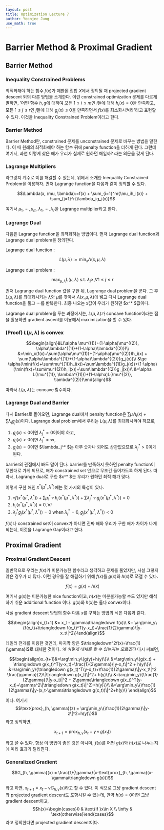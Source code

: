 ```yaml
---
layout: post
title: Optimization Lecture 7
author: Yeonjee Jung
use_math: true
---
```


# Barrier Method & Proximal Gradient

## Barrier Method

### Inequality Constrained Problems

최적화해야 하는 함수 $f(x)$가 제한된 집합 $X$에서 정의될 때 projected gradient descent 외의 다른 방법을 소개한다. 이런 constrained optimization 문제를 다르게 말하면, '어떤 함수 $h, g$에 대하여 모든 $1\le i \le m$인 $i$들에 대해 $h_i(x)=0$을 만족하고, 모든 $1\le j \le r$인 $j$들에 대해 $g_j(x)\le 0$을 만족하면서 $f(x)$를 최소화시켜라'라고 표현할 수 있다. 이것을 Inequality Constrained Problem이라고 한다.

### Barrier Method

Barrier Method란, constrained 문제를 unconstrained 문제로 바꾸는 방법을 말한다. 이 때 원래의 최적화해야 하는 함수 뒤에 penalty function을 더하게 된다. 그런데 여기서, 과연 이렇게 찾은 해가 우리가 실제로 원하던 해일까? 라는 의문을 갖게 된다.

### Lagrange Multipliers

라그랑지 계수로 이를 해결할 수 있는데, 위에서 소개한 Inequality Constrained Problem을 이용하자. 먼저 Lagrange function을 다음과 같이 정의할 수 있다.

$$\Lambda(x, \mu, \lambda):=f(x) + \sum_{i=1}^m{\mu_ih_i(x)} + \sum_{j=1}^r{\lambda_jg_j(x)}$$

여기서 $\mu_1, \cdots, \mu_m, \lambda_1, \cdots, \lambda_r$을 Lagrange multiplier라고 한다.

### Lagrange Dual

다음은 Lagrange function을 최적화하는 방법이다. 먼저 Lagrange dual function과 Lagrange dual problem을 정의한다.

Lagrange dual function :

$$L(\mu, \lambda) := \min_x\Lambda(x, \mu, \lambda)$$

Lagrange dual problem :

$$\max_{\mu, \lambda}L(\mu, \lambda) \text{ s.t. }\lambda_j\ge, \forall 1 \le j\le r$$

먼저 Lagrange dual function 값을 구한 뒤, Lagrange dual problem을 푼다. 그 후 $L(\mu, \lambda)$를 최대화시키는 $\lambda$와 $\mu$를 찾아서 $\Lambda(x, \mu, \lambda)$에 넣고 다시 Lagrange dual function을 풀고 $\cdots$를 반복한다. 최종 나오는 $x$값이 우리가 원하던 $x^* $값이다.

Lagrange dual problem을 푸는 과정에서는, $L(\mu, \lambda)$가 concave function이라는 점을 활용하면 gradient ascent를 이용해서 maximization을 할 수 있다.

### (Proof) $L(\mu, \lambda)$ is convex

$$\begin{align}&L(\alpha \mu^{(1)}+(1-\alpha)\mu^{(2)}, \alpha\lambda^{(1)}+(1-\alpha)\lambda^{(2)})\\
&=\min_x(f(x)+\sum(\alpha\mu^{(1)}+(1-\alpha)\mu^{(2)})h_i(x) + \sum(\alpha\lambda^{(1)}+(1-\alpha)\lambda^{(2)})g_j(x))\\
&\ge \alpha(\min(f(x)+\sum\mu^{(1)}h_i(x))+\sum\lambda^{(1)}g_j(x))+(1-\alpha)(\min(f(x)+\sum\mu^{(2)}h_i(x))+\sum\lambda^{(2)}g_j(x))\\
&=\alpha L(\mu^{(1)}, \lambda^{(1)})+(1-\alpha)L(\mu^{(2)}, \lambda^{(2)})\end{align}$$

따라서 $L(\mu, \lambda)$는 concave 함수이다.

### Lagrange Dual and Barrier

다시 Barrier로 돌아오면, Lagrange dual에서 penalty function은 $\sum\mu_ih_i(x)+\sum\lambda_jg_j(x)$이다. Lagrange dual problem에서 우리는 $L(\mu, \lambda)$를 최대화시켜야 하므로,

1. $g_j(x)\lt 0$이면 $\lambda_j^* =0$이어야 하고,  
2. $g_j(x) \gt 0$이면 $\lambda_j^* = \infty$,  
3. $g_j(x)=0$이면 $\lambda_j^* $는 아무 숫자나 되어도 상관없으므로 $\lambda_j^* \gt 0$이게 된다.

barrier의 관점에서 봐도 말이 된다. barrier를 만족하지 못하면 penalty function이 무한대로 가게 되므로, 해가 constrained set 안으로 무조건 들어가도록 하게 된다. 따라서, Lagrange dual로 구한 $x^* $는 우리가 원하던 최적 해가 맞다.

이렇게 구한 해인 $x^* (\mu^* , \lambda^* )$에는 몇 가지의 특성이 있다.

1. $\triangledown f(x^* (\mu^* , \lambda^* ))+\sum\mu_i^* \triangledown h_i(x^* (\mu^* , \lambda^* ))+\sum\lambda_j^* \triangledown g_j(x^* (\mu^* , \lambda^* ))=0$  
2. $h_i(x^* (\mu^* , \lambda^* ))=0, \forall i$  
3. $\lambda_j^* g_j(x^* (\mu^* , \lambda^* ))=0 \text{ when }\lambda_j^* =0, g_j(x^* (\mu^* , \lambda^* ))\lt 0$

$f(x)$나 constrained set이 convex가 아니면 진짜 해와 우리가 구한 해가 차이가 나게 되는데, 이것을 Lagrange Gap이라고 한다.

## Proximal Gradient

### Proximal Gradient Descent

일반적으로 우리는 $f(x)$가 미분가능한 함수라고 생각하고 문제를 풀었지만, 사실 그렇지 않은 경우가 더 많다. 이런 경우를 잘 해결하기 위해 $f(x)$를 $g(x)$와 $h(x)$로 쪼갤 수 있다.

$$f(x) = g(x) + h(x)$$

여기서 $g(x)$는 미분가능한 nice function이고, $h(x)$는 미분불가능할 수도 있지만 해석하기 쉬운 additional function 이다. $g(x)$와 $h(x)$는 둘다 convex이다.

사실 gradient descent 방법의 함수 다음 $x$를 구하는 방법의 식은 다음과 같다.

$$\begin{align}x_{t+1} &= x_t - \gamma\triangledown f(x)\\
&= \arg\min_y\{f(x_t)+\triangledown f(x_t)^T(y-x_t)+\frac{1}{2\gamma}\|y-x_t\|^2\}\end{align}$$

테일러 전개를 이용한 것인데, 마지막 항은 $\triangledown^2f(x)=\frac{1}{\gamma}I$로 대체한 것이다. _왜 이렇게 대체를 할 수 있는지는 모르겠다_ 다시 써보면,

$$\begin{align}x_{t+1}&=\arg\min_y\{g(y)+h(y)\}\\
&=\arg\min_y\{g(x_t) + \triangledown g(x_t)^T(y-x_t)+\frac{1}{2\gamma}\|y-x_t\|^2 + h(y)\}\\
&=\arg\min_y\{\triangledown g(x_t)^T(y-x_t)+\frac{1}{2\gamma}\|y-x_t\|^2 \frac{\gamma}{2}\|\triangledown g(x_t)\|^2+ h(y)\}\\
&=\arg\min_y\{\frac{1}{2\gamma}(\|y-x_t\|^2 + 2\gamma\triangledown g(x_t)^T(y-x_t)+\gamma^2\|\triangledown g(x_t)\|^2)+h(y)\}\\
&=\arg\min_y\{\frac{1}{2\gamma}\|y-(x_t-\gamma\triangledown g(x_t))\|^2+h(y)\}
\end{align}$$

이다. 여기서 $$\text{prox}_{h, \gamma}(z) = \arg\min_y\{\frac{1}{2\gamma}\|y-z\|^2+h(y)\}$$라고 정의하면,

$$x_{t+1} = \text{prox}_{h, \gamma}(x_t-\gamma\triangledown g(x_t))$$

라고 쓸 수 있다. 항상 이 방법이 좋은 것은 아니며, $f(x)$를 어떤 $g(x)$와 $h(x)$로 나누는지에 따라 효과가 달라진다.

### Generalized Gradient

$$G_{h, \gamma}(x) = \frac{1}{\gamma}(x-\text{prox}_{h, \gamma}(x-\gamma\triangledown g(x)))$$

라고 하면, $x_{t+1}= x_t-\gamma G_{h, \gamma}(x)$라고 할 수 있다. 이 식으로 그냥 gradient descent와 projected gradient descent도 포함시킬 수 있는데, 만약 $h(x)=0$이면 그냥 gradient descent이고, $$h(x)=\begin{cases}0 & \text{if }x\in X \\ \infty & \text{otherwise}\end{cases}$$ 라고 정의한다면 projected gradient descent이다.
